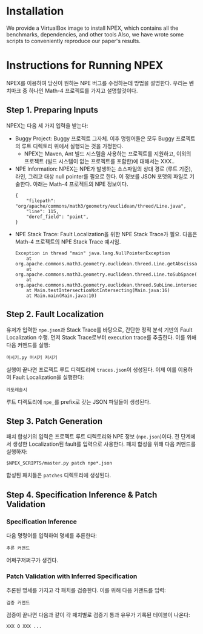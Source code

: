 # Installation
We provide a VirtualBox image to install NPEX, which contains all the benchmarks, dependencies, and other tools
Also, we have wrote some scripts to conveniently reproduce our paper's results.


# Instructions for Running NPEX 
NPEX를 이용하여 당신이 원하는 NPE 버그를 수정하는데 방법을 설명한다. 우리는 벤치마크 중 하나인 Math-4 프로젝트를 가지고
설명할것이다.

## Step 1. Preparing Inputs
NPEX는 다음 세 가지 입력을 받는다:
* Buggy Project: Buggy 프로젝트 그자체. 이후 명령어들은 모두 Buggy 프로젝트의 루트 디렉토리 위에서 실행되는 것을 가정한다.
  * NPEX는 Maven, Ant 빌드 시스템을 사용하는 프로젝트를 지원하고, 이외의 프로젝트 (빌드 시스템이 없는 프로젝트를 포함한)에 대해서는 XXX..
* NPE Information: NPEX는 NPE가 발생하는 소스파일의 상대 경로 (루트 기준), 라인, 그리고 대상 null pointer를 필요로 한다.
  이 정보를 JSON 포맷의 파일로 기술한다.
	아래는 Math-4 프로젝트의 NPE 정보이다.
	```
	{
		"filepath": "org/apache/commons/math3/geometry/euclidean/threed/Line.java",
		"line": 115,
		"deref_field": "point",
	}
	```
* NPE Stack Trace: Fault Localization을 위한 NPE Stack Trace가 필요. 다음은 Math-4 프로젝트의 NPE Stack Trace 예시임.
	```
	Exception in thread "main" java.lang.NullPointerException
        at org.apache.commons.math3.geometry.euclidean.threed.Line.getAbscissa(Line.java:114)
        at org.apache.commons.math3.geometry.euclidean.threed.Line.toSubSpace(Line.java:129)
        at org.apache.commons.math3.geometry.euclidean.threed.SubLine.intersection(SubLine.java:116)
        at Main.testIntersectionNotIntersecting(Main.java:16)
        at Main.main(Main.java:10)
	```  

## Step 2. Fault Localization
유저가 입력한 `npe.json`과 Stack Trace를 바탕으로, 간단한 정적 분석 기반의 Fault Localization 수행.
먼저 Stack Trace로부터 execution trace를 추출한다. 이를 위해 다음 커맨드를 실행:
```
머시기.py 머시기 저시기
```
실행이 끝나면 프로젝트 루트 디렉토리에 `traces.json`이 생성된다. 이제 이를 이용하여 Fault Localization을 실행한다:
```
라도레솔시
```
루트 디렉토리에 `npe_`를 prefix로 갖는 JSON 파일들이 생성된다.


## Step 3. Patch Generation
패치 합성기의 입력은 프로젝트 루트 디렉토리와 NPE 정보 (`npe.json`)이다. 전 단계에서 생성한 Localization된 fault를 입력으로
사용한다. 패치 합성을 위해 다음 커맨드를 실행하자:
```
$NPEX_SCRIPTS/master.py patch npe*.json
```
합성된 패치들은 `patches` 디렉토리에 생성된다.


## Step 4. Specification Inference & Patch Validation
### Specification Inference
다음 명령어를 입력하여 명세를 추론한다:
```
추론 커맨드
```
어쩌구저쩌구가 생긴다.

### Patch Validation with Inferred Specification
추론된 명세를 가지고 각 패치를 검증한다. 이를 위해 다음 커맨드를 입력:
```
검증 커맨드
```
검증이 끝나면 다음과 같이 각 패치별로 검증기 통과 유무가 기록된 테이블이 나온다:
```
XXX O XXX ...
```
